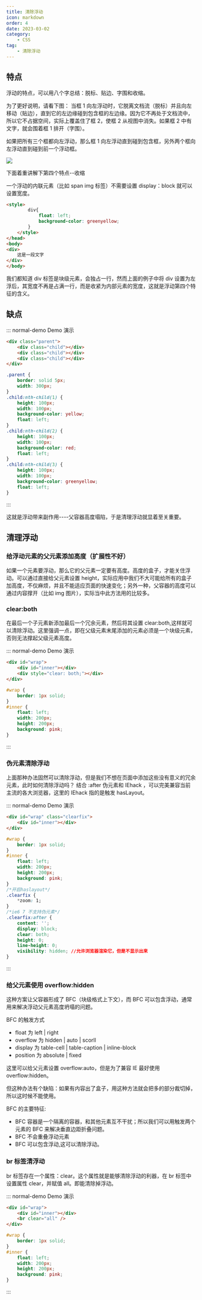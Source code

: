 ```yaml
---
title: 清除浮动
icon: markdown
order: 4
date: 2023-03-02
category:
    - CSS
tag:
    - 清除浮动
---
```


## 特点

浮动的特点，可以用八个字总结：脱标、贴边、字围和收缩。

为了更好说明，请看下图：
当框 1 向左浮动时，它脱离文档流（脱标）并且向左移动（贴边），直到它的左边缘碰到包含框的左边缘。因为它不再处于文档流中，所以它不占据空间，实际上覆盖住了框 2，使框 2 从视图中消失。如果框 2 中有文字，就会围着框 1 排开（字围）。

如果把所有三个框都向左浮动，那么框 1 向左浮动直到碰到包含框，另外两个框向左浮动直到碰到前一个浮动框。

![ ](/img/study/css/float.jpg)

下面着重讲解下第四个特点--收缩

一个浮动的内联元素（比如 span img 标签）不需要设置 display：block 就可以设置宽度。

```html
<style>
        div{
            float: left;
            background-color: greenyellow;
        }
    </style>
</head>
<body>
<div>
    这是一段文字
</div>
</body>
```

我们都知道 div 标签是块级元素，会独占一行，然而上面的例子中将 div 设置为左浮后，其宽度不再是占满一行，而是收紧为内部元素的宽度，这就是浮动第四个特征的含义。

## 缺点

::: normal-demo Demo 演示

```html
<div class="parent">
    <div class="child"></div>
    <div class="child"></div>
    <div class="child"></div>
</div>
```

```css
.parent {
    border: solid 5px;
    width: 300px;
}
.child:nth-child(1) {
    height: 100px;
    width: 100px;
    background-color: yellow;
    float: left;
}
.child:nth-child(2) {
    height: 100px;
    width: 100px;
    background-color: red;
    float: left;
}
.child:nth-child(3) {
    height: 100px;
    width: 100px;
    background-color: greenyellow;
    float: left;
}
```

:::

这就是浮动带来副作用----父容器高度塌陷，于是清理浮动就显着至关重要。

## 清理浮动

### 给浮动元素的父元素添加高度（扩展性不好）

如果一个元素要浮动，那么它的父元素一定要有高度。高度的盒子，才能关住浮动。可以通过直接给父元素设置 height，实际应用中我们不大可能给所有的盒子加高度，不仅麻烦，并且不能适应页面的快速变化；另外一种，父容器的高度可以通过内容撑开（比如 img 图片），实际当中此方法用的比较多。

### clear:both

在最后一个子元素新添加最后一个冗余元素，然后将其设置 clear:both,这样就可以清除浮动。这里强调一点，即在父级元素末尾添加的元素必须是一个块级元素，否则无法撑起父级元素高度。

::: normal-demo Demo 演示

```html
<div id="wrap">
    <div id="inner"></div>
    <div style="clear: both;"></div>
</div>
```

```css
#wrap {
    border: 1px solid;
}
#inner {
    float: left;
    width: 200px;
    height: 200px;
    background: pink;
}
```

:::

### 伪元素清除浮动

上面那种办法固然可以清除浮动，但是我们不想在页面中添加这些没有意义的冗余元素，此时如何清除浮动吗？ 结合 :after 伪元素和 IEhack ，可以完美兼容当前主流的各大浏览器，这里的 IEhack 指的是触发 hasLayout。

::: normal-demo Demo 演示

```html
<div id="wrap" class="clearfix">
    <div id="inner"></div>
</div>
```

```css
#wrap {
    border: 1px solid;
}
#inner {
    float: left;
    width: 200px;
    height: 200px;
    background: pink;
}
/*开启haslayout*/
.clearfix {
    *zoom: 1;
}
/*ie6 7 不支持伪元素*/
.clearfix:after {
    content: '';
    display: block;
    clear: both;
    height: 0;
    line-height: 0;
    visibility: hidden; //允许浏览器渲染它，但是不显示出来
}
```

:::

### 给父元素使用 overflow:hidden

这种方案让父容器形成了 BFC（块级格式上下文），而 BFC 可以包含浮动，通常用来解决浮动父元素高度坍塌的问题。

BFC 的触发方式

- float 为 left | right
- overflow 为 hidden | auto | scorll
- display 为 table-cell | table-caption | inline-block
- position 为 absolute | fixed

这里可以给父元素设置 overflow:auto，但是为了兼容 IE 最好使用 overflow:hidden。

但这种办法有个缺陷：如果有内容出了盒子，用这种方法就会把多的部分裁切掉，所以这时候不能使用。

BFC 的主要特征:

- BFC 容器是一个隔离的容器，和其他元素互不干扰；所以我们可以用触发两个元素的 BFC 来解决垂直边距折叠问题。
- BFC 不会重叠浮动元素
- BFC 可以包含浮动,这可以清除浮动。

### br 标签清浮动

br 标签存在一个属性：clear。这个属性就是能够清除浮动的利器，在 br 标签中设置属性 clear，并赋值 all。即能清除掉浮动。

::: normal-demo Demo 演示

```html
<div id="wrap">
    <div id="inner"></div>
    <br clear="all" />
</div>
```

```css
#wrap {
    border: 1px solid;
}
#inner {
    float: left;
    width: 200px;
    height: 200px;
    background: pink;
}
```

:::
